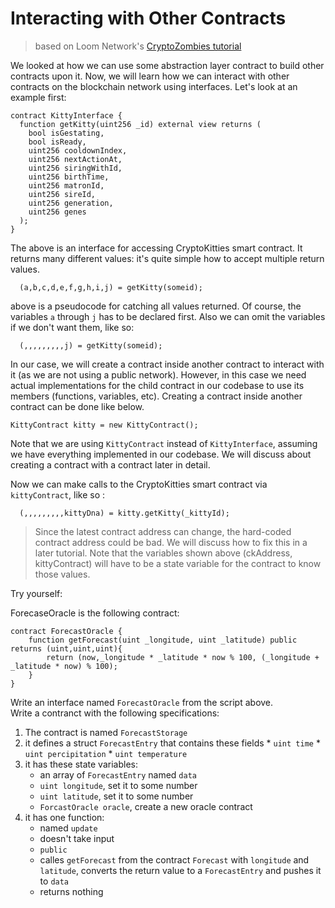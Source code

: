 # Interacting with Other Contracts

> based on Loom Network's [CryptoZombies tutorial](https://cryptozombies.io/en/lesson/2/chapter/13)

We looked at how we can use some abstraction layer contract to build other contracts upon it. Now, we will learn how we can interact with other contracts on the blockchain network using interfaces. Let's look at an example first:

```
contract KittyInterface {
  function getKitty(uint256 _id) external view returns (
    bool isGestating,
    bool isReady,
    uint256 cooldownIndex,
    uint256 nextActionAt,
    uint256 siringWithId,
    uint256 birthTime,
    uint256 matronId,
    uint256 sireId,
    uint256 generation,
    uint256 genes
  );
}
```

The above is an interface for accessing CryptoKitties smart contract. It returns many different values: it's quite simple how to accept multiple return values.

```
  (a,b,c,d,e,f,g,h,i,j) = getKitty(someid);
```

above is a pseudocode for catching all values returned. Of course, the variables `a` through `j` has to be declared first. Also we can omit the variables if we don't want them, like so:

```
  (,,,,,,,,,j) = getKitty(someid);
```

In our case, we will create a contract inside another contract to interact with it (as we are not using a public network). However, in this case we need actual implementations for the child contract in our codebase to use its members (functions, variables, etc). Creating a contract inside another contract can be done like below.

```
KittyContract kitty = new KittyContract();
```

Note that we are using `KittyContract` instead of `KittyInterface`, assuming we have everything implemented in our codebase. We will discuss about creating a contract with a contract later in detail.

Now we can make calls to the CryptoKitties smart contract via `kittyContract`, like so :

```
  (,,,,,,,,,kittyDna) = kitty.getKitty(_kittyId);
```

> Since the latest contract address can change, the hard-coded contract address could be bad. We will discuss how to fix this in a later tutorial. Note that the variables shown above (ckAddress, kittyContract) will have to be a state variable for the contract to know those values.

Try yourself:

ForecaseOracle is the following contract:
```
contract ForecastOracle {
    function getForecast(uint _longitude, uint _latitude) public returns (uint,uint,uint){
        return (now,_longitude * _latitude * now % 100, (_longitude + _latitude * now) % 100);
    }
}
```
Write an interface named `ForecastOracle` from the script above.  
Write a contranct with the following specifications:

  1. The contract is named `ForecastStorage`
  2. it defines a struct `ForecastEntry` that contains these fields
    * `uint time`
    * `uint percipitation`
    * `uint temperature`
  2. it has these state variables:
     * an array of `ForecastEntry` named `data`
     * `uint longitude`, set it to some number
     * `uint latitude`, set it to some number
     * `ForcastOracle oracle`, create a new oracle contract
  3. it has one function:
     * named `update`
     * doesn't take input
     * `public`
     * calles `getForecast` from the contract `Forecast` with `longitude` and `latitude`, converts the return value to a `ForecastEntry` and pushes it to `data`
     * returns nothing

